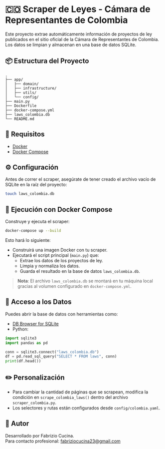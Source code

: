 # 🇨🇴 Scraper de Leyes - Cámara de Representantes de Colombia

Este proyecto extrae automáticamente información de proyectos de ley publicados en el sitio oficial de la Cámara de Representantes de Colombia. Los datos se limpian y almacenan en una base de datos SQLite.

## 📦 Estructura del Proyecto

```
.
├── app/
│   ├── domain/
│   ├── infrastructure/
│   ├── utils/
│   └── config/
├── main.py
├── Dockerfile
├── docker-compose.yml
├── laws_colombia.db
└── README.md
```

## 🚀 Requisitos

- [Docker](https://www.docker.com/)
- [Docker Compose](https://docs.docker.com/compose/)

## ⚙️ Configuración

Antes de correr el scraper, asegúrate de tener creado el archivo vacío de SQLite en la raíz del proyecto:

```bash
touch laws_colombia.db
```

## 🐳 Ejecución con Docker Compose

Construye y ejecuta el scraper:

```bash
docker-compose up --build
```

Esto hará lo siguiente:

- Construirá una imagen Docker con tu scraper.
- Ejecutará el script principal (`main.py`) que:
  - Extrae los datos de los proyectos de ley.
  - Limpia y normaliza los datos.
  - Guarda el resultado en la base de datos `laws_colombia.db`.

> **Nota**: El archivo `laws_colombia.db` se montará en tu máquina local gracias al volumen configurado en `docker-compose.yml`.

## 📄 Acceso a los Datos

Puedes abrir la base de datos con herramientas como:

- [DB Browser for SQLite](https://sqlitebrowser.org/)
- Python:

```python
import sqlite3
import pandas as pd

conn = sqlite3.connect("laws_colombia.db")
df = pd.read_sql_query("SELECT * FROM laws", conn)
print(df.head())
```

## ✏️ Personalización

- Para cambiar la cantidad de páginas que se scrapean, modifica la condición en `scrape_colombia_laws()` dentro del archivo `scraper_colombia.py`.
- Los selectores y rutas están configurados desde `config/colombia.yaml`.

## 📌 Autor

Desarrollado por Fabrizio Cucina.  
Para contacto profesional: fabriziocucina23@gmail.com
